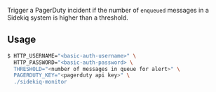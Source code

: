 Trigger a PagerDuty incident if the number of `enqueued` messages in a Sidekiq system is higher than a threshold.

## Usage
```bash
$ HTTP_USERNAME="<basic-auth-username>" \
  HTTP_PASSWORD="<basic-auth-password> \
  THRESHOLD="<number of messages in queue for alert>" \
  PAGERDUTY_KEY="<pagerduty api key>" \
  ./sidekiq-monitor
```
